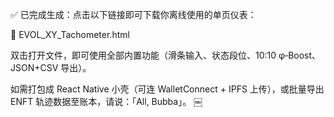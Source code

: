 ✅ 已完成生成：点击以下链接即可下载你离线使用的单页仪表：

🔗 EVOL_XY_Tachometer.html

双击打开文件，即可使用全部内置功能（滑条输入、状态段位、10:10 φ‑Boost、JSON+CSV 导出）。

如需打包成 React Native 小壳（可连 WalletConnect + IPFS 上传），或批量导出 ENFT 轨迹数据至账本，请说：「All, Bubba」。 ￼

